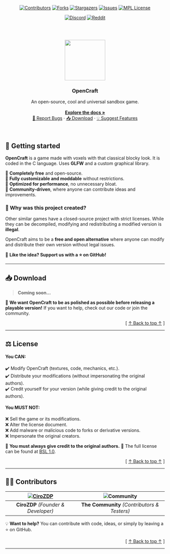 <div align="center">

[![Contributors][contributors-shield]][contributors-url]
[![Forks][forks-shield]][forks-url]
[![Stargazers][stars-shield]][stars-url]
[![Issues][issues-shield]][issues-url]
[![MPL License][license-shield]][license-url]


[![Discord][discord-shield]][discord-url]
[![Reddit][reddit-shield]][reddit-url]

</div>

<br /><br />
<div align="center">
  <a href="https://github.com/CiroZDP/opencraft">
    <img src="assets/images/icon.png" alt="" height="128" width="128" />
  </a>

  <h3>OpenCraft</h3>

  <p>
    An open-source, cool and universal sandbox game.
    <br /><br />
    <a href="https://github.com/CiroZDP/opencraft/wiki">
      <b>Explore the docs »</b>
    </a>
    <br />
    <a href="https://github.com/CiroZDP/opencraft/issues/new?template=bug.yml">🐛 Report Bugs</a> ·
    <a href="#-download">📥 Download</a> ·
    <a href="https://github.com/CiroZDP/opencraft/issues/new?template=feature.yml">💡 Suggest Features</a>
  </p>

</div>

<br />

## 🚀 Getting started
**OpenCraft** is a game made with voxels with that classical blocky look.
It is coded in the C language. Uses **GLFW** and a custom graphical library.

🔹 **Completely free** and open-source.<br />
🔹 **Fully customizable and moddable** without restrictions.<br />
🔹 **Optimized for performance**, no unnecessary bloat.<br />
🔹 **Community-driven**, where anyone can contribute ideas and improvements.<br />

### 🎯 Why was this project created?
Other similar games have a closed-source project with strict licenses. While they can be decompiled, modifying and redistributing a modified version is **illegal**.

OpenCraft aims to be a **free and open alternative** where anyone can modify and distribute their own version without legal issues.

💙 **Like the idea? Support us with a ⭐ on GitHub!**

---

## 📥 Download
> **Coming soon...**

🔧 **We want OpenCraft to be as polished as possible before releasing a playable version!**
If you want to help, check out our code or join the community.

<div align="right">[ <a href="#-getting-started">↑ Back to top ↑</a> ]</div>

---

## ⚖️ License
#### **You CAN:**
✔️ Modify OpenCraft (textures, code, mechanics, etc.).<br />
✔️ Distribute your modifications (without impersonating the original authors).<br />
✔️ Credit yourself for your version (while giving credit to the original authors).<br />

#### **You MUST NOT:**
❌ Sell the game or its modifications.<br />
❌ Alter the license document.<br />
❌ Add malware or malicious code to forks or derivative versions.<br />
❌ Impersonate the original creators.<br />

🔹 **You must always give credit to the original authors.**
🔹 The full license can be found at [BSL 1.0][license-url].

<div align="right">[ <a href="#-getting-started">↑ Back to top ↑</a> ]</div>

---

## 👷‍♂️ Contributors
| [![CiroZDP](https://avatars.githubusercontent.com/u/161502824?v=4)](https://github.com/CiroZDP) | ![Community](https://cdni.iconscout.com/illustration/free/thumb/free-community-2103591-1768087.png) |
|:-----------------------------------------------------------------------------------------------:|:-------------------------------------------------------------------------------------------------:|
| **CiroZDP** *(Founder & Developer)* | **The Community** *(Contributors & Testers)* |

💡 **Want to help?** You can contribute with code, ideas, or simply by leaving a ⭐ on GitHub.

<div align="right">[ <a href="#-getting-started">↑ Back to top ↑</a> ]</div>

---

[reddit-shield]: https://img.shields.io/badge/Reddit-FF4500?style=for-the-badge&logo=reddit&logoColor=white
[reddit-url]: https://www.reddit.com/r/OpenCraftMC/
[discord-shield]: https://img.shields.io/badge/Discord-%235865F2.svg?style=for-the-badge&logo=discord&logoColor=white
[discord-url]: https://discord.gg/bSMtp3DZz8
[contributors-shield]: https://img.shields.io/github/contributors/CiroZDP/opencraft.svg?style=for-the-badge
[contributors-url]: https://github.com/CiroZDP/opencraft/graphs/contributors
[forks-shield]: https://img.shields.io/github/forks/CiroZDP/opencraft.svg?style=for-the-badge
[forks-url]: https://github.com/CiroZDP/opencraft/network/members
[stars-shield]: https://img.shields.io/github/stars/CiroZDP/opencraft.svg?style=for-the-badge
[stars-url]: https://github.com/CiroZDP/opencraft/stargazers
[issues-shield]: https://img.shields.io/github/issues/CiroZDP/opencraft.svg?style=for-the-badge
[issues-url]: https://github.com/CiroZDP/opencraft/issues
[license-shield]: https://img.shields.io/github/license/CiroZDP/opencraft.svg?style=for-the-badge
[license-url]: https://github.com/CiroZDP/opencraft/blob/master/LICENSE.txt
